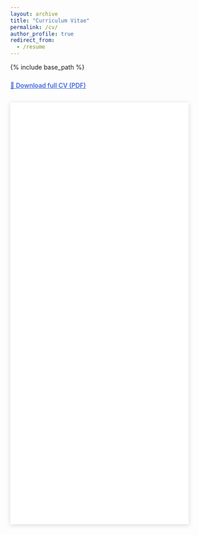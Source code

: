 ```yaml
---
layout: archive
title: "Curriculum Vitae"
permalink: /cv/
author_profile: true
redirect_from:
  - /resume
---
```

{% include base_path %}
<div style="margin-top: 1.5rem;">
  <p style="margin-top:0.8rem; text-align:left;">
    <a href="/files/Yeonju_Lee_CV.pdf"
       style="text-decoration:underline; font-weight:600; color:#4169E1;">
       📄 Download full CV (PDF)
    </a>
  </p>

  <!-- 데스크탑용 CV 뷰어 -->
  <div>
    <iframe
      src="/files/Yeonju_Lee_CV.pdf#zoom=page-width&view=FitH"
      style="
        border:none;
        box-shadow: 0 2px 10px rgba(0,0,0,0.15);
        margin-top: 1rem;
        width: 80%;
        height: 950px;
        max-width: 1000px;
      "
    ></iframe>
  </div>
</div>

<!-- 모바일 전용 -->
<div>
  <iframe
    src="/files/Yeonju_Lee_CV.pdf#zoom=page-fit"
    style="
      display:none;
      border:none;
      width: 95%;
      height: 600px;
    "
    id="cv-mobile"
  ></iframe>
</div>



